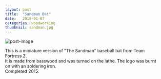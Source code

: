 ```yaml
---
layout: post
title:  "Sandman Bat"
date:   2015-01-07
categories: woodworking
thumbnail: sandman.jpg
---
```


![post-image]({{site.url}}/assets/sandman.jpg)

This is a miniature version of "The Sandman" baseball bat from Team Fortress 2. <br>
It is made from basswood and was turned on the lathe. The logo was burnt on with an soldering iron. <br>
Completed 2015.
